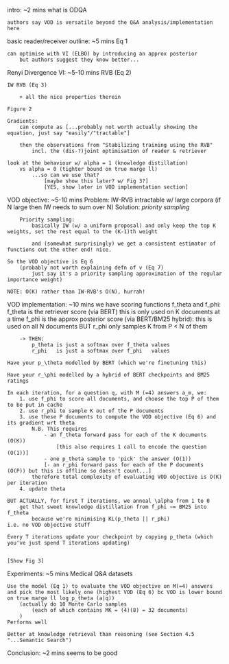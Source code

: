 intro: ~2 mins
	what is ODQA
	
	authors say VOD is versatile beyond the Q&A analysis/implementation here

basic reader/receiver outline: ~5 mins
	Eq 1

	can optimise with VI (ELBO) by introducing an approx posterior
		but authors suggest they know better...

Renyi Divergence VI: ~5-10 mins
	RVB (Eq 2)

	IW RVB (Eq 3)

		+ all the nice properties therein

	Figure 2

	Gradients:
		can compute as [...probably not worth actually showing the equation, just say "easily"/"tractable"]
	
		then the observations from "Stabilizing training using the RVB"
			incl. the (dis-?)joint optimisation of reader & retriever

	look at the behaviour w/ alpha = 1 (knowledge distillation)
		vs alpha = 0 (tighter bound on true marge ll)
			...so can we use that?
				[maybe show this later? w/ Fig 3?]
				[YES, show later in VOD implementation section]

VOD objective: ~5-10 mins
	Problem: IW-RVB intractable w/ large corpora (if N large then IW needs to sum over N)
	Solution: *priority sampling*

		Priority sampling:
			basically IW (w/ a uniform proposal) and only keep the top K weights, set the rest equal to the (K-1)th weight

			and (somewhat surprisingly) we get a consistent estimator of functions out the other end! nice.

	So the VOD objective is Eq 6
		(probably not worth explaining defn of v (Eq 7)
			just say it's a priority sampling approximation of the regular importance weight)

	NOTE: O(K) rather than IW-RVB's O(N), hurrah!

	
VOD implementation: ~10 mins
	we have scoring functions f_theta and f_phi:
		f_theta is the retriever score (via BERT)
			this is only used on K documents at a time 
		f_phi is the approx posterior score (via BERT/BM25 hybrid):
			this is used on all N documents BUT r_phi only samples K from P < N of them

		-> THEN:
			p_theta is just a softmax over f_theta values
			r_phi   is just a softmax over f_phi   values

	Have your p_\theta modelled by BERT (which we're finetuning this)

	Have your r_\phi modelled by a hybrid of BERT checkpoints and BM25 ratings

	In each iteration, for a question q, with M (=4) answers a_m, we:
		1. use f_phi to score all documents, and choose the top P of them to be put in cache
		2. use r_phi to sample K out of the P documents
		3. use these P documents to compute the VOD objective (Eq 6) and its gradient wrt theta 
			N.B. This requires 
				- an f_theta forward pass for each of the K documents (O(K))
					[this also requires 1 call to encode the question (O(1))]
				- one p_theta sample to 'pick' the answer (O(1))
				[- an r_phi forward pass for each of the P documents (O(P)) but this is offline so doesn't count...]
			therefore total complexity of evaluating VOD objective is O(K) per iteration
		4. update theta

	BUT ACTUALLY, for first T iterations, we anneal \alpha from 1 to 0
		get that sweet knowledge distillation from f_phi ~= BM25 into f_theta
			because we're minimising KL(p_theta || r_phi)	
	i.e. no VOD objective stuff

	Every T iterations update your checkpoint by copying p_theta (which you've just spend T iterations updating)


	[Show Fig 3]

Experiments: ~5 mins
	Medical Q&A datasets
	
	Use the model (Eq 1) to evaluate the VOD objective on M(=4) answers and pick the most likely one (highest VOD (Eq 6) bc VOD is lower bound on true marge ll log p_theta (a|q)) 
		(actually do 10 Monte Carlo samples 
			(each of which contains MK = (4)(8) = 32 documents)
		)
	Performs well

	Better at knowledge retrieval than reasoning (see Section 4.5 "...Semantic Search")


Conclusion: ~2 mins
	seems to be good

